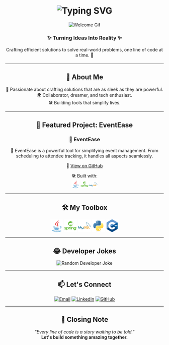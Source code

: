 <h1 align="center">
  <img src="https://readme-typing-svg.herokuapp.com?font=Orbitron&size=40&color=FF5733&center=true&vCenter=true&width=800&height=80&lines=Hi+%F0%9F%91%8B%2C+I'm+Nartya+Naman!;Developer+%7C+Innovator+%7C+Explorer;Building+Digital+Magic+%F0%9F%94%A5" alt="Typing SVG">
</h1>

<div align="center">
  <img src="https://media.giphy.com/media/LmNwrBhejkK9EFP504/giphy.gif" alt="Welcome Gif" width="60%">
</div>

<h3 align="center">✨ Turning Ideas Into Reality ✨</h3>
<h4 align="center" style="font-weight: 400;">Crafting efficient solutions to solve real-world problems, one line of code at a time. 🌟</h4>

---

<h2 align="center">🌟 About Me</h2>
<p align="center">
  🚀 Passionate about crafting solutions that are as sleek as they are powerful.<br>
  🌍 Collaborator, dreamer, and tech enthusiast.<br>
  🛠️ Building tools that simplify lives.
</p>

---

<h2 align="center">🎨 Featured Project: EventEase</h2>
<div align="center">
  <h3>🌟 EventEase</h3>
  <p>🎉 EventEase is a powerful tool for simplifying event management. From scheduling to attendee tracking, it handles all aspects seamlessly.</p>
  <p>🔗 <a href="https://github.com/Nartyanaman/EventEase">View on GitHub</a></p>
  <p>🛠️ Built with:
    <br>
    <img src="https://raw.githubusercontent.com/devicons/devicon/master/icons/java/java-original.svg" alt="Java" width="25" height="25">
    <img src="https://raw.githubusercontent.com/devicons/devicon/master/icons/spring/spring-original-wordmark.svg" alt="Spring Boot" width="25" height="25">
    <img src="https://raw.githubusercontent.com/devicons/devicon/master/icons/mysql/mysql-original-wordmark.svg" alt="MySQL" width="25" height="25">
  </p>
</div>

---

<h2 align="center">🛠️ My Toolbox</h2>
<p align="center">
  <img src="https://raw.githubusercontent.com/devicons/devicon/master/icons/java/java-original.svg" alt="Java" width="40" height="40">
  <img src="https://raw.githubusercontent.com/devicons/devicon/master/icons/spring/spring-original-wordmark.svg" alt="Spring Boot" width="40" height="40">
  <img src="https://raw.githubusercontent.com/devicons/devicon/master/icons/mysql/mysql-original-wordmark.svg" alt="MySQL" width="40" height="40">
  <img src="https://raw.githubusercontent.com/devicons/devicon/master/icons/python/python-original.svg" alt="Python" width="40" height="40">
  <img src="https://raw.githubusercontent.com/devicons/devicon/master/icons/cplusplus/cplusplus-original.svg" alt="C++" width="40" height="40">
</p>

---
<h2 align="center">😂 Developer Jokes</h2>
<p align="center">
  <img src="https://readme-jokes.vercel.app/api?theme=radical" alt="Random Developer Joke" />
</p>

---

<h2 align="center">📫 Let's Connect</h2>
<p align="center">
  <a href="mailto:nartyanaman@gmail.com"><img src="https://img.shields.io/badge/Email-FB542B?style=for-the-badge&logo=gmail&logoColor=white" alt="Email"></a>
  <a href="https://www.linkedin.com/in/nartya-naman-227aba237/"><img src="https://img.shields.io/badge/LinkedIn-0077B5?style=for-the-badge&logo=linkedin&logoColor=white" alt="LinkedIn"></a>
  <a href="https://github.com/Nartyanaman"><img src="https://img.shields.io/badge/GitHub-333333?style=for-the-badge&logo=github&logoColor=white" alt="GitHub"></a>
</p>

---

<h2 align="center">🚀 Closing Note</h2>
<p align="center">
  <em>"Every line of code is a story waiting to be told."</em><br>
  <strong>Let's build something amazing together.</strong>
</p>
